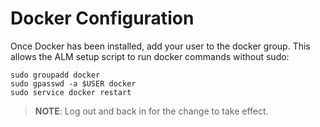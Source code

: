 [title]: # (Docker Configuration)
[tags]: # (Account Lifecycle Manager,ALM,Active Directory,on-premise,on-prem,self hosted,docker)
[priority]: # (3510)

# Docker Configuration

Once Docker has been installed, add your user to the docker group. This allows the ALM setup script to run docker commands without sudo:

```
sudo groupadd docker
sudo gpasswd -a $USER docker
sudo service docker restart
```

>**NOTE**: Log out and back in for the change to take effect.